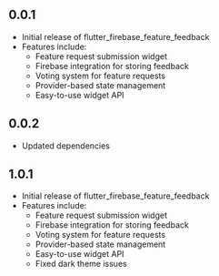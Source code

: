 ## 0.0.1

* Initial release of flutter_firebase_feature_feedback
* Features include:
  * Feature request submission widget
  * Firebase integration for storing feedback
  * Voting system for feature requests
  * Provider-based state management
  * Easy-to-use widget API

## 0.0.2

* Updated dependencies

## 1.0.1

* Initial release of flutter_firebase_feature_feedback
* Features include:
  * Feature request submission widget
  * Firebase integration for storing feedback
  * Voting system for feature requests
  * Provider-based state management
  * Easy-to-use widget API
  * Fixed dark theme issues